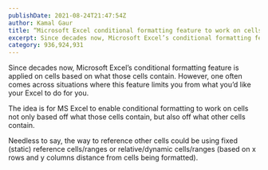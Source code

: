 ```yaml
---
publishDate: 2021-08-24T21:47:54Z
author: Kamal Gaur
title: “Microsoft Excel conditional formatting feature to work on cells based off what other cells contain” 
excerpt: Since decades now, Microsoft Excel’s conditional formatting feature is applied on cells based on what those cells contain. However, one often comes across situations where… 
category: 936,924,931
---
```


Since decades now, Microsoft Excel’s conditional formatting feature is applied on cells based on what those cells contain. However, one often comes across situations where this feature limits you from what you’d like your Excel to do for you.

The idea is for MS Excel to enable conditional formatting to work on cells not only based off what those cells contain, but also off what other cells contain.

Needless to say, the way to reference other cells could be using fixed (static) reference cells/ranges or relative/dynamic cells/ranges (based on x rows and y columns distance from cells being formatted).